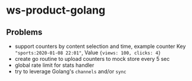 # ws-product-golang

## Problems
- support counters by content selection and time, example counter Key `"sports:2020-01-08 22:01"`, Value `{views: 100, clicks: 4}`
- create go routine to upload counters to mock store every 5 sec
- global rate limit for stats handler
- try to leverage Golang's `channels` and/or `sync`
